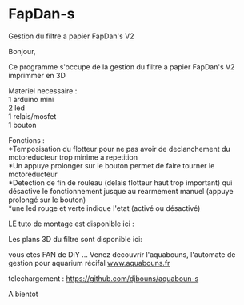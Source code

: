 # FapDan-s
Gestion du filtre a papier FapDan's V2



Bonjour,

Ce programme s'occupe de la gestion du filtre a papier FapDan's V2 imprimmer en 3D

Materiel necessaire :  
1 arduino mini  
2 led  
1 relais/mosfet  
1 bouton  

Fonctions :   
*Temposisation du flotteur pour ne pas avoir de declanchement du motoreducteur trop minime a repetition  
*Un appuye prolonger sur le bouton permet de faire tourner le motoreducteur  
*Detection de fin de rouleau (delais flotteur haut trop important) qui désactive le fonctionnement jusque au rearmement manuel (appuye prolongé sur le bouton)   
*une led rouge et verte indique l'etat (activé ou désactivé)  



LE tuto de montage est disponible ici :


Les plans 3D du filtre sont disponible ici:



vous etes FAN de DIY ... 
Venez decouvrir l'aquabouns, l'automate de gestion pour aquarium récifal
www.aquabouns.fr

telechargement :
https://github.com/djbouns/aquaboun-s



A bientot
